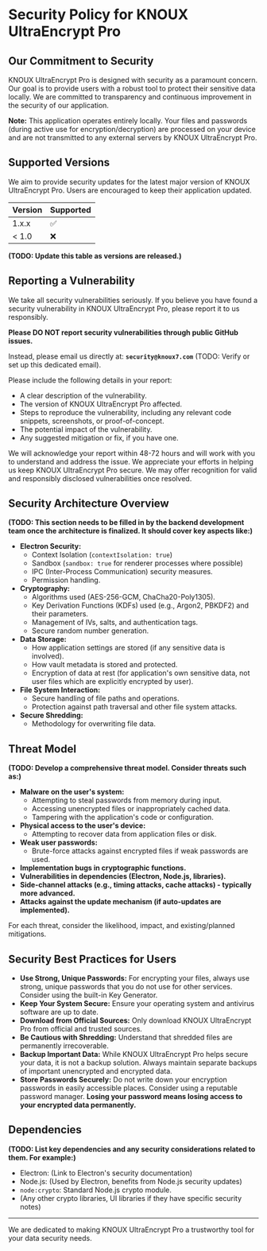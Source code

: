 # Security Policy for KNOUX UltraEncrypt Pro

## Our Commitment to Security

KNOUX UltraEncrypt Pro is designed with security as a paramount concern. Our goal is to provide users with a robust tool to protect their sensitive data locally. We are committed to transparency and continuous improvement in the security of our application.

**Note:** This application operates entirely locally. Your files and passwords (during active use for encryption/decryption) are processed on your device and are not transmitted to any external servers by KNOUX UltraEncrypt Pro.

## Supported Versions

We aim to provide security updates for the latest major version of KNOUX UltraEncrypt Pro. Users are encouraged to keep their application updated.

| Version | Supported          |
| ------- | ------------------ |
| 1.x.x   | :white_check_mark: |
| < 1.0   | :x:                |

**(TODO: Update this table as versions are released.)**

## Reporting a Vulnerability

We take all security vulnerabilities seriously. If you believe you have found a security vulnerability in KNOUX UltraEncrypt Pro, please report it to us responsibly.

**Please DO NOT report security vulnerabilities through public GitHub issues.**

Instead, please email us directly at: **`security@knoux7.com`** (TODO: Verify or set up this dedicated email).

Please include the following details in your report:
*   A clear description of the vulnerability.
*   The version of KNOUX UltraEncrypt Pro affected.
*   Steps to reproduce the vulnerability, including any relevant code snippets, screenshots, or proof-of-concept.
*   The potential impact of the vulnerability.
*   Any suggested mitigation or fix, if you have one.

We will acknowledge your report within 48-72 hours and will work with you to understand and address the issue. We appreciate your efforts in helping us keep KNOUX UltraEncrypt Pro secure. We may offer recognition for valid and responsibly disclosed vulnerabilities once resolved.

## Security Architecture Overview

**(TODO: This section needs to be filled in by the backend development team once the architecture is finalized. It should cover key aspects like:)**

*   **Electron Security:**
    *   Context Isolation (`contextIsolation: true`)
    *   Sandbox (`sandbox: true` for renderer processes where possible)
    *   IPC (Inter-Process Communication) security measures.
    *   Permission handling.
*   **Cryptography:**
    *   Algorithms used (AES-256-GCM, ChaCha20-Poly1305).
    *   Key Derivation Functions (KDFs) used (e.g., Argon2, PBKDF2) and their parameters.
    *   Management of IVs, salts, and authentication tags.
    *   Secure random number generation.
*   **Data Storage:**
    *   How application settings are stored (if any sensitive data is involved).
    *   How vault metadata is stored and protected.
    *   Encryption of data at rest (for application's own sensitive data, not user files which are explicitly encrypted by user).
*   **File System Interaction:**
    *   Secure handling of file paths and operations.
    *   Protection against path traversal and other file system attacks.
*   **Secure Shredding:**
    *   Methodology for overwriting file data.

## Threat Model

**(TODO: Develop a comprehensive threat model. Consider threats such as:)**

*   **Malware on the user's system:**
    *   Attempting to steal passwords from memory during input.
    *   Accessing unencrypted files or inappropriately cached data.
    *   Tampering with the application's code or configuration.
*   **Physical access to the user's device:**
    *   Attempting to recover data from application files or disk.
*   **Weak user passwords:**
    *   Brute-force attacks against encrypted files if weak passwords are used.
*   **Implementation bugs in cryptographic functions.**
*   **Vulnerabilities in dependencies (Electron, Node.js, libraries).**
*   **Side-channel attacks (e.g., timing attacks, cache attacks) - typically more advanced.**
*   **Attacks against the update mechanism (if auto-updates are implemented).**

For each threat, consider the likelihood, impact, and existing/planned mitigations.

## Security Best Practices for Users

*   **Use Strong, Unique Passwords:** For encrypting your files, always use strong, unique passwords that you do not use for other services. Consider using the built-in Key Generator.
*   **Keep Your System Secure:** Ensure your operating system and antivirus software are up to date.
*   **Download from Official Sources:** Only download KNOUX UltraEncrypt Pro from official and trusted sources.
*   **Be Cautious with Shredding:** Understand that shredded files are permanently irrecoverable.
*   **Backup Important Data:** While KNOUX UltraEncrypt Pro helps secure your data, it is not a backup solution. Always maintain separate backups of important unencrypted and encrypted data.
*   **Store Passwords Securely:** Do not write down your encryption passwords in easily accessible places. Consider using a reputable password manager. **Losing your password means losing access to your encrypted data permanently.**

## Dependencies

**(TODO: List key dependencies and any security considerations related to them. For example:)**
*   Electron: (Link to Electron's security documentation)
*   Node.js: (Used by Electron, benefits from Node.js security updates)
*   `node:crypto`: Standard Node.js crypto module.
*   (Any other crypto libraries, UI libraries if they have specific security notes)

---

We are dedicated to making KNOUX UltraEncrypt Pro a trustworthy tool for your data security needs.

